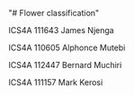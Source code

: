 "# Flower classification"

ICS4A 111643 James Njenga

ICS4A 110605 Alphonce Mutebi

ICS4A 112447 Bernard Muchiri

ICS4A 111157 Mark Kerosi